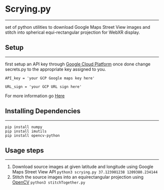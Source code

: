 # Scrying.py
-------------------------
set of python utilities to download Google Maps Street View images 
and stitch into spherical equi-rectangular projection for WebXR display.

## Setup
-------------------------
first setup an API key through [Google Cloud Platform](https://cloud.google.com/api-keys/docs/get-started-api-keys)
once done change secrets.py to the appropriate key assigned to you.

```
API_key = 'your GCP Google maps key here'

URL_sign = 'your GCP URL sign here'
```
For more information go [Here](https://cloud.google.com/api-keys/docs/create-manage-api-keys)


## Installing Dependencies
-------------------------

```
pip install numpy
pip install imutils
pip install opencv-python
```

## Usage steps
-------------------------

1. Download source images at given latitude and longitude using Google Maps Street View API
```python3 scrying.py 37.123901238 1209380.234144```
2. Stitch the source images into an equirectangular projection using [OpenCV](https://pypi.org/project/opencv-python/)
```python3 stitchTogether.py```


